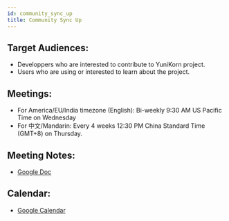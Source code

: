 ```yaml
---
id: community_sync_up
title: Community Sync Up
---
```


<!--
Licensed to the Apache Software Foundation (ASF) under one
or more contributor license agreements.  See the NOTICE file
distributed with this work for additional information
regarding copyright ownership.  The ASF licenses this file
to you under the Apache License, Version 2.0 (the
"License"); you may not use this file except in compliance
with the License.  You may obtain a copy of the License at

  http://www.apache.org/licenses/LICENSE-2.0

Unless required by applicable law or agreed to in writing,
software distributed under the License is distributed on an
"AS IS" BASIS, WITHOUT WARRANTIES OR CONDITIONS OF ANY
KIND, either express or implied.  See the License for the
specific language governing permissions and limitations
under the License.
-->

Target Audiences: 
-----------------
- Developpers who are interested to contribute to YuniKorn project.
- Users who are using or interested to learn about the project.

Meetings:
--------
- For America/EU/India timezone (English): Bi-weekly 9:30 AM US Pacific Time on Wednesday
- For 中文/Mandarin: Every 4 weeks 12:30 PM China Standard Time (GMT+8) on Thursday.

Meeting Notes:
-------------
- [Google Doc](https://docs.google.com/document/d/165gzC7uhcKc5XDWiMYSRKBiPQBy2tDtXADUPuhGlUa0/edit#heading=h.461goivmz24v)

Calendar: 
---------
- [Google Calendar](https://calendar.google.com/calendar/b/3/r/week/2020/3/26?cid=YXBhY2hlLnl1bmlrb3JuQGdtYWlsLmNvbQ)
